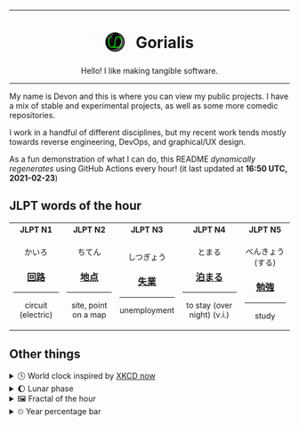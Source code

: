 ***

<h1 align="center">
<sub>
    <img src="readme/resources/avatar.png" height="36">
</sub>
&nbsp;
Gorialis
</h1>
<p align="center">
Hello! I like making tangible software.
</p>

***

My name is Devon and this is where you can view my public projects. I have a mix of stable and experimental projects, as well as some more comedic repositories.

I work in a handful of different disciplines, but my recent work tends mostly towards reverse engineering, DevOps, and graphical/UX design.

As a fun demonstration of what I can do, this README *dynamically regenerates* using GitHub Actions every hour! (it last updated at **16:50 UTC, 2021-02-23**)

<h2>JLPT words of the hour</h2>
<table>
    <tr>
        <th>JLPT N1</th>
        <th>JLPT N2</th>
        <th>JLPT N3</th>
        <th>JLPT N4</th>
        <th>JLPT N5</th>
    </tr>
    <tr>
        <td>
            <p align="center">かいろ</p>
            <h3 align="center"><b><a href="https://jisho.org/search/%E5%9B%9E%E8%B7%AF">回路</a></b></h3>
            <hr>
            <p align="center">circuit (electric)</p>
        </td>
        <td>
            <p align="center">ちてん</p>
            <h3 align="center"><b><a href="https://jisho.org/search/%E5%9C%B0%E7%82%B9">地点</a></b></h3>
            <hr>
            <p align="center">site,<wbr> point on a map</p>
        </td>
        <td>
            <p align="center">しつぎょう</p>
            <h3 align="center"><b><a href="https://jisho.org/search/%E5%A4%B1%E6%A5%AD">失業</a></b></h3>
            <hr>
            <p align="center">unemployment</p>
        </td>
        <td>
            <p align="center">とまる</p>
            <h3 align="center"><b><a href="https://jisho.org/search/%E6%B3%8A%E3%81%BE%E3%82%8B">泊まる</a></b></h3>
            <hr>
            <p align="center">to stay (over night) (v.i.)</p>
        </td>
        <td>
            <p align="center">べんきょう (する)</p>
            <h3 align="center"><b><a href="https://jisho.org/search/%E5%8B%89%E5%BC%B7">勉強</a></b></h3>
            <hr>
            <p align="center">study</p>
        </td>
    </tr>
</table>

<h2>Other things</h2>
<details>
<summary>🕓  World clock inspired by <a href="https://xkcd.com/now">XKCD now</a></summary>

> <img src="generated/now.png" width="512">

</details>
<details>
<summary>🌔 Lunar phase</summary>

The moon is approximately 42.55% through its phase (Waxing Gibbous).

</details>
<details>
<summary>&#x1f5bc; Fractal of the hour</summary>

> <img src="generated/fractal.png" width="512">

</details>
<details>
<summary>&#x23f2; Year percentage bar</summary>
<pre><code>2021 [██▁▁▁▁▁▁▁▁▁▁▁▁▁▁▁▁▁▁] 14.71%</code></pre>
</details>
